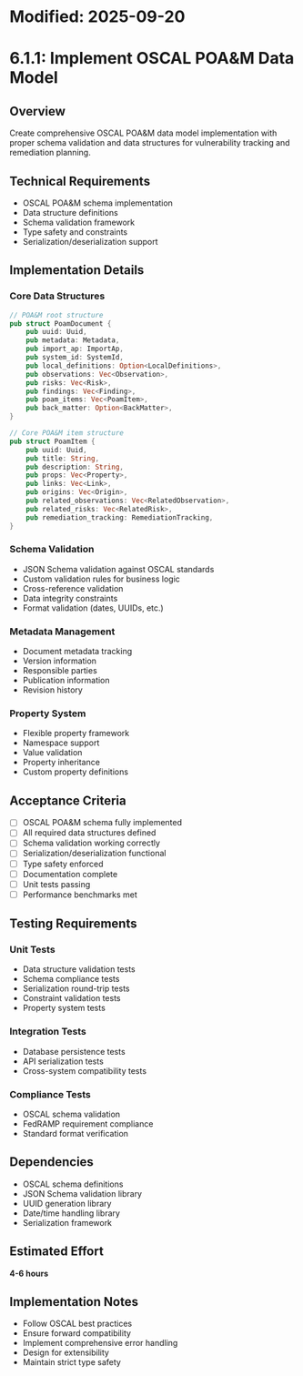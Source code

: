 # Modified: 2025-09-20

# 6.1.1: Implement OSCAL POA&M Data Model

## Overview
Create comprehensive OSCAL POA&M data model implementation with proper schema validation and data structures for vulnerability tracking and remediation planning.

## Technical Requirements
- OSCAL POA&M schema implementation
- Data structure definitions
- Schema validation framework
- Type safety and constraints
- Serialization/deserialization support

## Implementation Details

### Core Data Structures
```rust
// POA&M root structure
pub struct PoamDocument {
    pub uuid: Uuid,
    pub metadata: Metadata,
    pub import_ap: ImportAp,
    pub system_id: SystemId,
    pub local_definitions: Option<LocalDefinitions>,
    pub observations: Vec<Observation>,
    pub risks: Vec<Risk>,
    pub findings: Vec<Finding>,
    pub poam_items: Vec<PoamItem>,
    pub back_matter: Option<BackMatter>,
}

// Core POA&M item structure
pub struct PoamItem {
    pub uuid: Uuid,
    pub title: String,
    pub description: String,
    pub props: Vec<Property>,
    pub links: Vec<Link>,
    pub origins: Vec<Origin>,
    pub related_observations: Vec<RelatedObservation>,
    pub related_risks: Vec<RelatedRisk>,
    pub remediation_tracking: RemediationTracking,
}
```

### Schema Validation
- JSON Schema validation against OSCAL standards
- Custom validation rules for business logic
- Cross-reference validation
- Data integrity constraints
- Format validation (dates, UUIDs, etc.)

### Metadata Management
- Document metadata tracking
- Version information
- Responsible parties
- Publication information
- Revision history

### Property System
- Flexible property framework
- Namespace support
- Value validation
- Property inheritance
- Custom property definitions

## Acceptance Criteria
- [ ] OSCAL POA&M schema fully implemented
- [ ] All required data structures defined
- [ ] Schema validation working correctly
- [ ] Serialization/deserialization functional
- [ ] Type safety enforced
- [ ] Documentation complete
- [ ] Unit tests passing
- [ ] Performance benchmarks met

## Testing Requirements

### Unit Tests
- Data structure validation tests
- Schema compliance tests
- Serialization round-trip tests
- Constraint validation tests
- Property system tests

### Integration Tests
- Database persistence tests
- API serialization tests
- Cross-system compatibility tests

### Compliance Tests
- OSCAL schema validation
- FedRAMP requirement compliance
- Standard format verification

## Dependencies
- OSCAL schema definitions
- JSON Schema validation library
- UUID generation library
- Date/time handling library
- Serialization framework

## Estimated Effort
**4-6 hours**

## Implementation Notes
- Follow OSCAL best practices
- Ensure forward compatibility
- Implement comprehensive error handling
- Design for extensibility
- Maintain strict type safety
